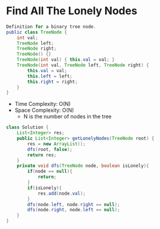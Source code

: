 # Find All The Lonely Nodes

```java
Definition for a binary tree node.
public class TreeNode {
    int val;
    TreeNode left;
    TreeNode right;
    TreeNode() {}
    TreeNode(int val) { this.val = val; }
    TreeNode(int val, TreeNode left, TreeNode right) {
        this.val = val;
        this.left = left;
        this.right = right;
    }
}
```

- Time Complexity: O(N)
- Space Complexity: O(N)
  - N is the number of nodes in the tree

```java
class Solution {
    List<Integer> res;
    public List<Integer> getLonelyNodes(TreeNode root) {
        res = new ArrayList();
        dfs(root, false);
        return res;
    }
    private void dfs(TreeNode node, boolean isLonely){
        if(node == null){
            return;
        }
        if(isLonely){
            res.add(node.val);
        }
        dfs(node.left, node.right == null);
        dfs(node.right, node.left == null);
    }
}
```